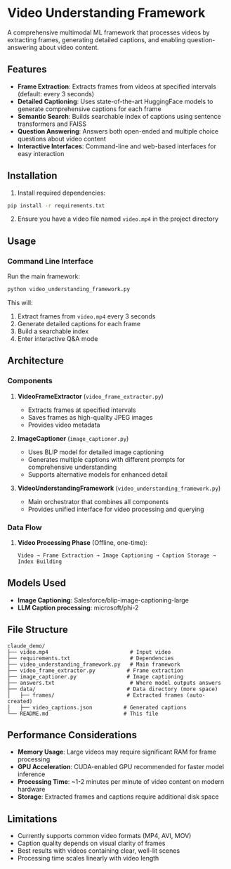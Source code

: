 # Video Understanding Framework

A comprehensive multimodal ML framework that processes videos by extracting frames, generating detailed captions, and enabling question-answering about video content.

## Features

- **Frame Extraction**: Extracts frames from videos at specified intervals (default: every 3 seconds)
- **Detailed Captioning**: Uses state-of-the-art HuggingFace models to generate comprehensive captions for each frame
- **Semantic Search**: Builds searchable index of captions using sentence transformers and FAISS
- **Question Answering**: Answers both open-ended and multiple choice questions about video content
- **Interactive Interfaces**: Command-line and web-based interfaces for easy interaction

## Installation

1. Install required dependencies:

```sh
pip install -r requirements.txt
```

2. Ensure you have a video file named `video.mp4` in the project directory

## Usage

### Command Line Interface

Run the main framework:

```sh
python video_understanding_framework.py
```

This will:
1. Extract frames from `video.mp4` every 3 seconds
2. Generate detailed captions for each frame
3. Build a searchable index
4. Enter interactive Q&A mode

## Architecture

### Components

1. **VideoFrameExtractor** (`video_frame_extractor.py`)
   - Extracts frames at specified intervals
   - Saves frames as high-quality JPEG images
   - Provides video metadata

2. **ImageCaptioner** (`image_captioner.py`)
   - Uses BLIP model for detailed image captioning
   - Generates multiple captions with different prompts for comprehensive understanding
   - Supports alternative models for enhanced detail

3. **VideoUnderstandingFramework** (`video_understanding_framework.py`)
   - Main orchestrator that combines all components
   - Provides unified interface for video processing and querying

### Data Flow

1. **Video Processing Phase** (Offline, one-time):
   ```
   Video → Frame Extraction → Image Captioning → Caption Storage → Index Building
   ```

## Models Used

- **Image Captioning**: Salesforce/blip-image-captioning-large
- **LLM Caption processing**: microsoft/phi-2

## File Structure

```
claude_demo/
├── video.mp4                          # Input video
├── requirements.txt                   # Dependencies
├── video_understanding_framework.py   # Main framework
├── video_frame_extractor.py          # Frame extraction
├── image_captioner.py                # Image captioning
├── answers.txt                        # Where model outputs answers
├── data/                             # Data directory (more space)
│   ├── frames/                       # Extracted frames (auto-created)
│   ├── video_captions.json          # Generated captions
└── README.md                        # This file
```


## Performance Considerations

- **Memory Usage**: Large videos may require significant RAM for frame processing
- **GPU Acceleration**: CUDA-enabled GPU recommended for faster model inference
- **Processing Time**: ~1-2 minutes per minute of video content on modern hardware
- **Storage**: Extracted frames and captions require additional disk space

## Limitations

- Currently supports common video formats (MP4, AVI, MOV)
- Caption quality depends on visual clarity of frames
- Best results with videos containing clear, well-lit scenes
- Processing time scales linearly with video length
